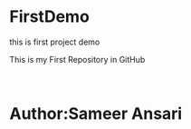# FirstDemo
this is first project demo


This is my First Repository in GitHub

<Br>
<h1>
  Author:Sameer Ansari
</h1>





